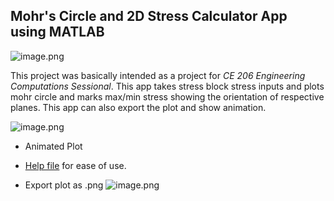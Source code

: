 ## Mohr's Circle and 2D Stress Calculator App using MATLAB

![image.png](https://i.postimg.cc/8zCtgQqX/image.png)

This project was basically intended as a project for *CE 206 Engineering Computations Sessional*. 
This app takes stress block stress inputs and plots mohr circle and marks max/min stress showing the orientation of respective planes. 
This app can also export the plot and show animation.

![image.png](https://i.postimg.cc/fywY7Ysq/image.png)

- Animated Plot
- [Help file](https://github.com/CapitalString/Matlab-Projects/blob/master/Mohr%20Circle/App/Help_File.pdf) for ease of use.

- Export plot as .png
![image.png](https://i.postimg.cc/43Pf7c8x/image.png)

